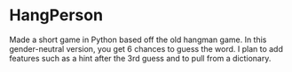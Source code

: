 # HangPerson
Made a short game in Python based off the old hangman game.
In this gender-neutral version, you get 6 chances to guess the word.
I plan to add features such as a hint after the 3rd guess and to pull from a dictionary.
